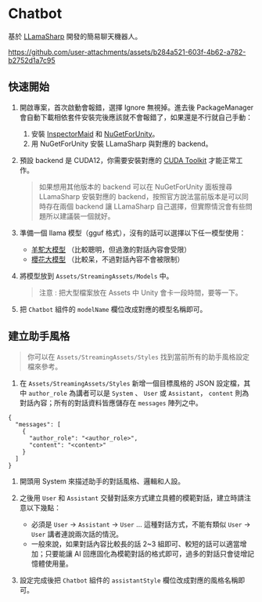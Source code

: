 # Chatbot

基於 [LLamaSharp](https://github.com/SciSharp/LLamaSharp) 開發的簡易聊天機器人。

https://github.com/user-attachments/assets/b284a521-603f-4b62-a782-b2752d1a7c95

## 快速開始

1. 開啟專案，首次啟動會報錯，選擇 Ignore 無視掉。進去後 PackageManager 會自動下載相依套件安裝完後應該就不會報錯了，如果還是不行就自己手動：
    1. 安裝 [InspectorMaid](https://github.com/naukri7707/InspectorMaid)  和 [NuGetForUnity](https://github.com/GlitchEnzo/NuGetForUnity)。
    2. 用 NuGetForUnity 安裝 LLamaSharp 與對應的 backend。
2. 預設 backend 是 CUDA12，你需要安裝對應的 [CUDA Toolkit](https://developer.nvidia.com/cuda-toolkit-archive)  才能正常工作。

   > 如果想用其他版本的 backend 可以在 NuGetForUnity 面板搜尋 LLamaSharp 安裝對應的 backend，按照官方說法當前版本是可以同時存在兩個 backend 讓 LLamaSharp 自己選擇，但實際情況會有些問題所以建議裝一個就好。
3. 準備一個 llama 模型（gguf 格式），沒有的話可以選擇以下任一模型使用：

   - [羊駝大模型](https://github.com/ymcui/Chinese-LLaMA-Alpaca-3) （比較聰明，但過激的對話內容會受限​）
   - [櫻花大模型](https://github.com/SakuraLLM/SakuraLLM) （比較呆，不過對話內容不會被限制）
4. 將模型放到 `Assets/StreamingAssets/Models` 中。

   > 注意 : 把大型檔案放在 Assets 中 Unity 會卡一段時間，要等一下。
5. 把 `Chatbot` 組件的 `modelName` 欄位改成對應的模型名稱即可。

##  建立助手風格

>  你可以在 `Assets/StreamingAssets/Styles` 找到當前所有的助手風格設定檔來參考。

1. 在 `Assets/StreamingAssets/Styles` 新增一個目標風格的 JSON 設定檔，其中 `author_role` 為講者可以是 `System` 、 `User` 或 `Assistant`， `content` 則為對話內容；所有的對話資料皆應儲存在 `messages` 陣列之中。

```
{
  "messages": [
    {
      "author_role": "<author_role>",
      "content": "<content>"
    }
  ]
}
```

1. 開頭用 System 來描述助手的對話風格、邏輯和人設。
2. 之後用 `User` 和 `Assistant` 交替對話來方式建立具體的模範對話，建立時請注意以下幾點：

   - 必須是  `User` -> `Assistant` -> `User` ... 這種對話方式，不能有類似 `User` -> `User` 講者連說兩次話的情況。
   - 一般來說，如果對話內容比較長的話 2~3 組即可、較短的話可以適當增加；只要能讓 AI 回應固化為模範對話的格式即可，過多的對話只會徒增記憶體使用量。
3. 設定完成後把 `Chatbot` 組件的 `assistantStyle` 欄位改成對應的風格名稱即可。
